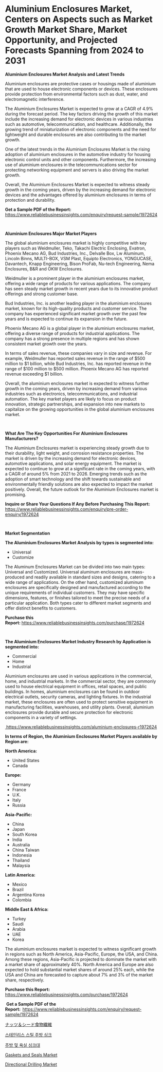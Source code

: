 <p><h1>Aluminium Enclosures Market, Centers on Aspects such as Market Growth Market Share, Market Opportunity, and Projected Forecasts Spanning from 2024 to 2031</h1></p><p><strong>Aluminium Enclosures Market Analysis and Latest Trends</strong></p>
<p><p>Aluminium enclosures are protective cases or housings made of aluminium that are used to house electronic components or devices. These enclosures provide protection from environmental factors such as dust, water, and electromagnetic interference.</p><p>The Aluminium Enclosures Market is expected to grow at a CAGR of 4.9% during the forecast period. The key factors driving the growth of this market include the increasing demand for electronic devices in various industries such as automotive, telecommunication, and healthcare. Additionally, the growing trend of miniaturization of electronic components and the need for lightweight and durable enclosures are also contributing to the market growth.</p><p>One of the latest trends in the Aluminium Enclosures Market is the rising adoption of aluminium enclosures in the automotive industry for housing electronic control units and other components. Furthermore, the increasing use of aluminium enclosures in the telecommunications sector for protecting networking equipment and servers is also driving the market growth.</p><p>Overall, the Aluminium Enclosures Market is expected to witness steady growth in the coming years, driven by the increasing demand for electronic devices and the advantages offered by aluminium enclosures in terms of protection and durability.</p></p>
<p><strong>Get a Sample PDF of the Report:&nbsp;</strong> <a href="https://www.reliablebusinessinsights.com/enquiry/request-sample/1972624">https://www.reliablebusinessinsights.com/enquiry/request-sample/1972624</a></p>
<p>&nbsp;</p>
<p><strong>Aluminium Enclosures Major Market Players</strong></p>
<p><p>The global aluminium enclosures market is highly competitive with key players such as Weidmuller, Teko, Takachi Electric Enclosing, Evatron, Phoenix Mecano AG, Bud Industries, Inc., Delvalle Box, Lw Aluminum, Lincoln Binns, MULTI-BOX, VSM Plast, Equipto Electronics, YONGUCASE, Davantech, Knapp Engineering, Bison ProFab, Nu-tech Engineering, Nema Enclosures, B&R and OKW Enclosures.</p><p>Weidmuller is a prominent player in the aluminium enclosures market, offering a wide range of products for various applications. The company has seen steady market growth in recent years due to its innovative product offerings and strong customer base.</p><p>Bud Industries, Inc. is another leading player in the aluminium enclosures market, known for its high-quality products and customer service. The company has experienced significant market growth over the past few years and is expected to continue its expansion in the future.</p><p>Phoenix Mecano AG is a global player in the aluminium enclosures market, offering a diverse range of products for industrial applications. The company has a strong presence in multiple regions and has shown consistent market growth over the years.</p><p>In terms of sales revenue, these companies vary in size and revenue. For example, Weidmuller has reported sales revenue in the range of $500 million to $1 billion, while Bud Industries, Inc. has reported revenue in the range of $100 million to $500 million. Phoenix Mecano AG has reported revenue exceeding $1 billion.</p><p>Overall, the aluminium enclosures market is expected to witness further growth in the coming years, driven by increasing demand from various industries such as electronics, telecommunications, and industrial automation. The key market players are likely to focus on product innovation, strategic partnerships, and expansion into new markets to capitalize on the growing opportunities in the global aluminium enclosures market.</p></p>
<p>&nbsp;</p>
<p><strong>What Are The Key Opportunities For Aluminium Enclosures Manufacturers?</strong></p>
<p><p>The Aluminium Enclosures market is experiencing steady growth due to their durability, light weight, and corrosion resistance properties. The market is driven by the increasing demand for electronic devices, automotive applications, and solar energy equipment. The market is expected to continue to grow at a significant rate in the coming years, with a CAGR of around 5% from 2021 to 2026. Emerging trends such as the adoption of smart technology and the shift towards sustainable and environmentally friendly solutions are also expected to impact the market positively. Overall, the future outlook for the Aluminium Enclosures market is promising.</p></p>
<p><strong>Inquire or Share Your Questions If Any Before Purchasing This Report:</strong> <a href="https://www.reliablebusinessinsights.com/enquiry/pre-order-enquiry/1972624">https://www.reliablebusinessinsights.com/enquiry/pre-order-enquiry/1972624</a></p>
<p>&nbsp;</p>
<p><strong>Market Segmentation</strong></p>
<p><strong>The Aluminium Enclosures Market Analysis by types is segmented into:</strong></p>
<p><ul><li>Universal</li><li>Customize</li></ul></p>
<p><p>The Aluminum Enclosures Market can be divided into two main types: Universal and Customized. Universal aluminum enclosures are mass-produced and readily available in standard sizes and designs, catering to a wide range of applications. On the other hand, customized aluminum enclosures are specifically designed and manufactured according to the unique requirements of individual customers. They may have specific dimensions, features, or finishes tailored to meet the precise needs of a particular application. Both types cater to different market segments and offer distinct benefits to customers.</p></p>
<p><strong>Purchase this Report:&nbsp;</strong><a href="https://www.reliablebusinessinsights.com/purchase/1972624">https://www.reliablebusinessinsights.com/purchase/1972624</a></p>
<p>&nbsp;</p>
<p><strong>The Aluminium Enclosures Market Industry Research by Application is segmented into:</strong></p>
<p><ul><li>Commercial</li><li>Home</li><li>Industrial</li></ul></p>
<p><p>Aluminium enclosures are used in various applications in the commercial, home, and industrial markets. In the commercial sector, they are commonly used to house electrical equipment in offices, retail spaces, and public buildings. In homes, aluminium enclosures can be found in outdoor electrical outlets, security cameras, and lighting fixtures. In the industrial market, these enclosures are often used to protect sensitive equipment in manufacturing facilities, warehouses, and utility plants. Overall, aluminium enclosures provide durable and secure protection for electronic components in a variety of settings.</p></p>
<p><a href="https://www.reliablebusinessinsights.com/aluminium-enclosures-r1972624">&nbsp;https://www.reliablebusinessinsights.com/aluminium-enclosures-r1972624</a></p>
<p><strong>In terms of Region, the Aluminium Enclosures Market Players available by Region are:</strong></p>
<p>
    <p> <strong> North America: </strong>
        <ul>
            <li>United States</li>
            <li>Canada</li>
        </ul>
        </p> 
    <p> <strong> Europe: </strong>
        <ul>
            <li>Germany</li>
            <li>France</li>
            <li>U.K.</li>
            <li>Italy</li>
            <li>Russia</li>
        </ul>
        </p> 
    <p> <strong> Asia-Pacific: </strong>
        <ul>
            <li>China</li>
            <li>Japan</li>
            <li>South Korea</li>
            <li>India</li>
            <li>Australia</li>
            <li>China Taiwan</li>
            <li>Indonesia</li>
            <li>Thailand</li>
            <li>Malaysia</li>
        </ul>
        </p> 
    <p> <strong> Latin America: </strong>
        <ul>
            <li>Mexico</li>
            <li>Brazil</li>
            <li>Argentina Korea</li>
            <li>Colombia</li>
        </ul>
        </p> 
    <p> <strong> Middle East & Africa: </strong>
        <ul>
            <li>Turkey</li>
            <li>Saudi</li>
            <li>Arabia</li>
            <li>UAE</li>
            <li>Korea</li>
        </ul>
    </p>
    </p>
<p><p>The aluminium enclosures market is expected to witness significant growth in regions such as North America, Asia-Pacific, Europe, the USA, and China. Among these regions, Asia-Pacific is projected to dominate the market with a market share of approximately 40%. North America and Europe are also expected to hold substantial market shares of around 25% each, while the USA and China are forecasted to capture about 7% and 3% of the market share, respectively.</p></p>
<p><strong>Purchase this Report: </strong><a href="https://www.reliablebusinessinsights.com/purchase/1972624">https://www.reliablebusinessinsights.com/purchase/1972624</a></p>
<p>&nbsp;<strong>Get a Sample PDF of the Report:&nbsp;&nbsp;</strong><a href="https://www.reliablebusinessinsights.com/enquiry/request-sample/1972624">https://www.reliablebusinessinsights.com/enquiry/request-sample/1972624</a></p>
<p><strong></strong></p>
<p><p><a href="https://github.com/LuzHills1972/Market-Research-Report-List-1/blob/main/8848317158129.md">ナッツ＆シード食物繊維</a></p><p><a href="https://github.com/AlexanderElliott1993/Market-Research-Report-List-1/blob/main/7229963169630.md">스테인리스 스틸 주방 싱크</a></p><p><a href="https://github.com/idcefvhkdut6/Market-Research-Report-List-2/blob/main/1520157169631.md">주방 및 욕실 싱크대</a></p><p><a href="https://github.com/RyleeBauch2023/Market-Research-Report-List-1/blob/main/gaskets-and-seals-market.md">Gaskets and Seals Market</a></p><p><a href="https://github.com/AndreanneHane2023/Market-Research-Report-List-1/blob/main/directional-drilling-market.md">Directional Drilling Market</a></p></p>